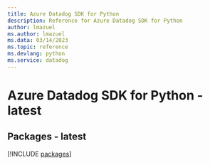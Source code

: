 ```yaml
---
title: Azure Datadog SDK for Python
description: Reference for Azure Datadog SDK for Python
author: lmazuel
ms.author: lmazuel
ms.data: 03/14/2023
ms.topic: reference
ms.devlang: python
ms.service: datadog
---
```

# Azure Datadog SDK for Python - latest
## Packages - latest
[!INCLUDE [packages](datadog-index.md)]